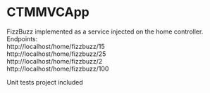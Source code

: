 # CTMMVCApp
FizzBuzz implemented as a service injected on the home controller.
<br>
Endpoints: <br>
http://localhost/home/fizzbuzz/15
<br>
http://localhost/home/fizzbuzz/25
<br>
http://localhost/home/fizzbuzz/2
<br>
http://localhost/home/fizzbuzz/100
<br>

Unit tests project included 


